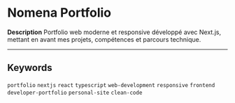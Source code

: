
# Nomena Portfolio

**Description**
Portfolio web moderne et responsive développé avec Next.js, mettant en avant mes projets, compétences et parcours technique.

---

## Keywords

`portfolio` `nextjs` `react` `typescript` `web-development` `responsive` `frontend` `developer-portfolio` `personal-site` `clean-code`


